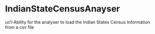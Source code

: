 # IndianStateCensusAnayser
uc1-Ability for the analyser
to load the Indian
States Census
Information from a csv
file
